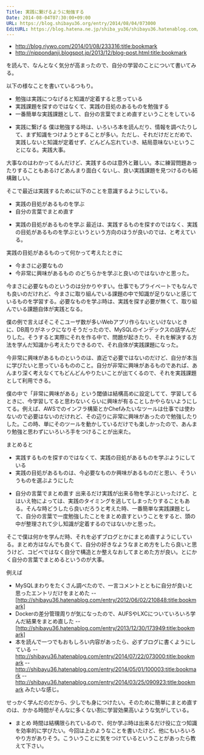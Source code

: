 ```yaml
---
Title: 実践に繋げるように勉強する
Date: 2014-08-04T07:30:00+09:00
URL: https://blog.shibayu36.org/entry/2014/08/04/073000
EditURL: https://blog.hatena.ne.jp/shiba_yu36/shibayu36.hatenablog.com/atom/entry/12921228815729080077
---
```


- http://blog.riywo.com/2014/01/08/233316:title:bookmark
- http://nippondanji.blogspot.jp/2013/12/blog-post.html:title:bookmark

を読んで、なんとなく気分が高まったので、自分の学習のことについて書いてみる。

以下の様なことを書いているつもり。
- 勉強は実践につなげると知識が定着すると思っている
- 実践課題を探すのではなくて、実践の目処のあるものを勉強する
- 一番簡単な実践課題として、自分の言葉でまとめ直すということをしている


* 実践に繋げる
僕は勉強する時は、いろいろ本を読んだり、情報を調べたりして、まず知識をつけようとすることが多い。ただし、それだけだとだめで、実践しないと知識が定着せず、どんどん忘れていき、結局意味ないということになる。実践大事。

大事なのはわかってるんだけど、実践するのは意外と難しい。本に練習問題あったりすることもあるけどあんまり面白くないし、良い実践課題を見つけるのも結構難しい。

そこで最近は実践するために以下のことを意識するようにしている。
- 実践の目処があるものを学ぶ
- 自分の言葉でまとめ直す


* 実践の目処があるものを学ぶ
最近は、実践するものを探すのではなく、実践の目処があるものを学ぶというという方向のほうが良いのでは、と考えている。

実践の目処があるものって何かって考えたときに
- 今まさに必要なもの
- 今非常に興味があるもの
のどちらかを学ぶと良いのではないかと思った。


今まさに必要なものというのは分かりやすい。仕事でもプライベートでもなんでも良いのだけれど、今まさに取り組んでいる課題の中で知識が足りないと感じているものを学習する。必要なものを学ぶ時は、実践を探す必要が無くて、取り組んでいる課題自体が実践となる。

僕の例で言えばそこそこユーザ数が多いWebアプリ作らないといけないときに、DB周りがネックになりそうだったので、MySQLのインデックスの話学んだりした。そうすると実際にそれを作る中で、問題が起きたり、それを解決する方法を学んだ知識から考えたりできるので、それ自体が実践課題になった。


今非常に興味があるものというのは、直近で必要ではないのだけど、自分が本当に学びたいと思っているもののこと。自分が非常に興味があるものであれば、あんまり深く考えなくてもどんどんやりたいことが出てくるので、それを実践課題として利用できる。

僕の中で「非常に興味がある」という閾値は結構高めに設定してて、学習してるときに、今学習してると思わないくらいに興味が有ることしかやらないようにしてる。例えば、AWSでのインフラ構築とかChefみたいなツールは仕事では使わないので必要はないのだけれど、その辺りに非常に興味があったので勉強したりした。この時、単にそのツールを動かしているだけでも楽しかったので、あんまり勉強と思わずにいろいろ手をつけることが出来た。


まとめると
- 実践するものを探すのではなくて、実践の目処があるものを学ぶようにしている
- 実践の目処があるものは、今必要なものか興味があるものだと思い、そういうものを選ぶようにした


* 自分の言葉でまとめ直す
出来るだけ実践が出来る物を学ぶといったけど、とはいえ物によっては、実践のタイミングを逃してしまったりすることもある。そんな時どうしたら良いだろうと考えた時、一番簡単な実践課題として、自分の言葉で一度勉強したことをまとめ直すということをすると、頭の中が整理されて少し知識が定着するのではないかと思った。

そこで僕は何かを学んだ時、それを必ずブログとかにまとめ直すようにしている。まとめ方はなんでも良くて、自分の好きなようなまとめ方をしたら良いと思うけど、コピペではなく自分で構造とか整えなおしてまとめた方が良い。とにかく自分の言葉でまとめるというのが大事。

例えば
- MySQLまわりをたくさん調べたので、一言コメントとともに自分が良いと思ったエントリだけをまとめた
-- [http://shibayu36.hatenablog.com/entry/2012/06/02/210848:title:bookmark]
- Dockerの差分管理周りが気になったので、AUFSやLXCについていろいろ学んだ結果をまとめ直した
-- [http://shibayu36.hatenablog.com/entry/2013/12/30/173949:title:bookmark]
- 本を読んで一つでもおもしろい内容があったら、必ずブログに書くようにしている
-- http://shibayu36.hatenablog.com/entry/2014/07/22/073000:title:bookmark
-- http://shibayu36.hatenablog.com/entry/2014/05/01/100003:title:bookmark
-- http://shibayu36.hatenablog.com/entry/2014/03/25/090923:title:bookmark
みたいな感じ。

せっかく学んだのだから、少しでも身につけたい。そのために簡単にまとめ直すのは、かかる時間がそんなに多くない割に学習効果高いような気がしている。


* まとめ
時間は結構限られているので、何か学ぶ時は出来るだけ役に立つ知識を効率的に学びたい。今回は上のようなことを書いたけど、他にもいろいろやり方がありそう。こういうことに気をつけているということがあったら教えて下さい。
